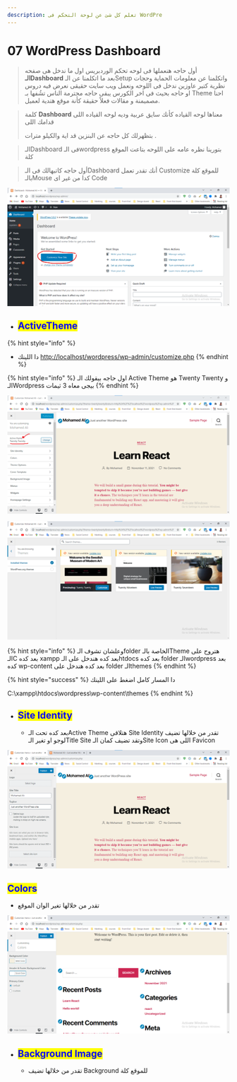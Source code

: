 ```yaml
---
description: تعلم كل شئ عن لوحة التحكم فى WordPre
---
```


# 07 WordPress Dashboard

> أول حاجه هنعملها فى لوحه تحكم الوردبريس اول ما ندخل هى صفحه **الـDashboard** بعد ما اتكلمنا عن الـSetup واتكلمنا عن معلومات الحماية وحجات نظرية كتير عاوزين ندخل فى اللوحه ونعمل ويب سايت حقيقى نعرض فيه دروس او حاجه بحيث فى اخر الكورس يبقى حاجه محترمة الناس تشُفها بـ Theme احنا مصميمنة و مقالات فعلاً حقيقة كأنة موقع هتدية لعميل.

> كلمة **Dashboard** معناها لوحه القياده كأنك سايق عربية وديه لوحه القياده اللى قدامك اللى&#x20;
>
> بتظهرلك كل حاجه عن البنزين قد اية والكيلو مترات .

> الـDashboard فى الـwordpress بتورينا نظره عامه على اللوحه بتاعت الموقع كلة

> أول حاجه كاتبهالك فى الـDashboard أنك تقدر تعمل Customize للموقع كلة بالـMouse كدا من غير اى Code

![تعالا نضغط على Customize Your Site ونشوف اى الكل](<.gitbook/assets/wordPress - dashboard 2.png>)

*   ## <mark style="color:blue;">ActiveTheme</mark>

    <mark style="color:blue;"></mark>

{% hint style="info" %}
* دا اللينك [http://localhost/wordpress/wp-admin/customize.php](http://localhost/wordpress/wp-admin/customize.php)
{% endhint %}



{% hint style="info" %}
اول حاجه بيقولك الـ Active Theme هو Twenty Twenty و الـWordpress بيجى معاه 3 ثيمات
{% endhint %}

![تعالا نضغط على Change ونشوف باقى الـTheme](<.gitbook/assets/wordPress - active theme.png>)

![](<.gitbook/assets/WordPress - themes.png>)

{% hint style="info" %}
وعلشان تشوف الـfolder الخاصة بالـTheme هتروح على الـC بعد كده xampp بعد كده هندخل على الـhtdocs بعد كده folder الـwordpress بعد كده wp-content بعد كده هندخل على folder الـthemes
{% endhint %}

{% hint style="success" %}
دا المسار كامل اضغط على اللينك

C:\xampp\htdocs\wordpress\wp-content\themes
{% endhint %}

*   ## <mark style="color:blue;">Site Identity</mark>

    <mark style="color:blue;"></mark>

    *   بعد كده تحت الـActive Theme هتلاقى Site Identity تقدر من خلالها تضيف لوجو او تغير الـTitle Site وتقد تضيف كمان الـSite Icon اللى هى Favicon



![](<.gitbook/assets/WordPress - site identity.png>)

## <mark style="color:blue;">Colors</mark>

* تقدر من خلالها تغير الوان الموقع

![](<.gitbook/assets/WordPress - colors.png>)

*   ## <mark style="color:blue;">Background Image</mark>

    <mark style="color:blue;"></mark>

    * تقدر من خلالها تضيف Background للموقع كلة
